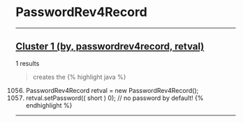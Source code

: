 # PasswordRev4Record

***

## [Cluster 1 (by, passwordrev4record, retval)](./1)
1 results
> creates the 
{% highlight java %}
1056. PasswordRev4Record retval = new PasswordRev4Record();
1058. retval.setPassword(( short ) 0);   // no password by default!
{% endhighlight %}

***

